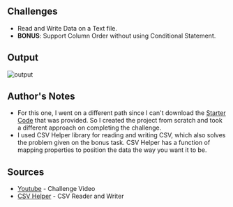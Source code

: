 ## Challenges
- Read and Write Data on a Text file.
- **BONUS**: Support Column Order without using Conditional Statement.

## Output
![output](https://github.com/jscastanos/TCWeeklyChallenges/blob/master/2%20-%20Text%20Files/output.gif)

## Author's Notes 
- For this one, I went on a different path since I can't download the [Starter Code](https://iamtimcorey.com/courses/c-weekly-challenges/lectures/6877618) that was provided. So I created the project from scratch and took a different approach on completing the challenge.
- I used CSV Helper library for reading and writing CSV, which also solves the problem given on the bonus task. CSV Helper has a function of mapping properties to position the data the way you want it to be.

## Sources
- [Youtube](https://www.youtube.com/watch?v=huYh1jNdQOE&list=PLLWMQd6PeGY1VcJGocm1wwtFCZUrh2sc9&index=2) - Challenge Video
- [CSV Helper](https://joshclose.github.io/CsvHelper/) - CSV Reader and Writer

